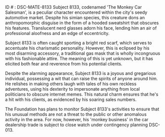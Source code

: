 ID # : DSC-MATE-8133
Subject 8133, codenamed 'The Monkey Car Salesman', is a peculiar character encountered within the city's seedy automotive market. Despite his simian species, this creature dons an anthropomorphic disguise in the form of a hooded sweatshirt that obscures his features. Translucent nerd glasses adorn his face, lending him an air of professional aloofness and an edge of eccentricity. 

Subject 8133 is often caught sporting a bright red scarf, which serves to accentuate his charismatic personality. However, this is eclipsed by his most disarming accessory, a traditional gas mask that is wholly incongruous with his fashionable attire. The meaning of this is yet unknown, but it has elicited both fear and reverence from his potential clients.

Despite the alarming appearance, Subject 8133 is a joyous and gregarious individual, possessing a wit that can raise the spirits of anyone around him. He relishes in making others laugh with tales of his own reckless adventures, using his dexterity to impersonate anything from local politicians to obscure internet memes. This natural charm ensures that he's a hit with his clients, as evidenced by his soaring sales numbers.

The Foundation has plans to monitor Subject 8133's activities to ensure that his unusual methods are not a threat to the public or other anomalous activity in the area. For now, however, his 'monkey business' in the car dealership trade is subject to close watch under contingency planning DSC-013.